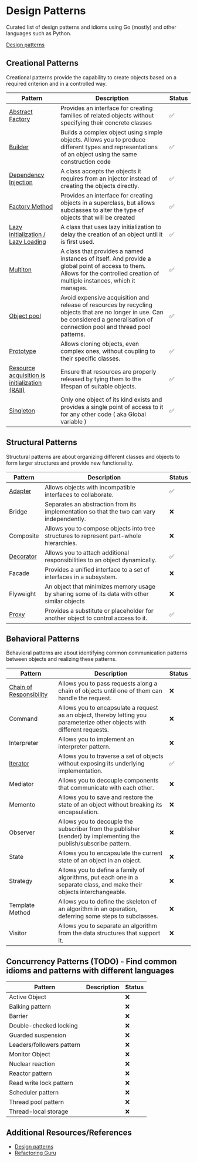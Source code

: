# Design Patterns

Curated list of design patterns and idioms using Go (mostly) and other languages such as Python.

[Design patterns](https://en.wikipedia.org/wiki/Software_design_pattern)

## Creational Patterns

Creational patterns provide the capability to create objects based on a required criterion and in a controlled way.

| Pattern                                                                                                        | Description                                                                                                                                                                          | Status |
| -------------------------------------------------------------------------------------------------------------- | ------------------------------------------------------------------------------------------------------------------------------------------------------------------------------------ | ------ |
| [Abstract Factory](./creational/abstract_factory/README.md)                                                    | Provides an interface for creating families of related objects without specifying their concrete classes                                                                             | ✅     |
| [Builder](./creational/builder/README.md)                                                                      | Builds a complex object using simple objects. Allows you to produce different types and representations of an object using the same construction code                                | ✅     |
| [Dependency Injection](./creational/dependency_injection/README.md)                                            | A class accepts the objects it requires from an injector instead of creating the objects directly.                                                                                   | ✅     |
| [Factory Method](./creational/factory_method/README.md)                                                        | Provides an interface for creating objects in a superclass, but allows subclasses to alter the type of objects that will be created                                                  | ✅     |
| [Lazy initialization / Lazy Loading](/creational/lazy_initialization/README.md)                                | A class that uses lazy initialization to delay the creation of an object until it is first used.                                                                                     | ✅     |
| [Multiton](./creational/multiton/README.md)                                                                    | A class that provides a named instances of itself. And provide a global point of access to them. Allows for the controlled creation of multiple instances, which it manages.         | ✅     |
| [Object pool](./creational/object_pool/README.md)                                                              | Avoid expensive acquisition and release of resources by recycling objects that are no longer in use. Can be considered a generalisation of connection pool and thread pool patterns. | ✅     |
| [Prototype](./creational/prototype/README.md)                                                                  | Allows cloning objects, even complex ones, without coupling to their specific classes.                                                                                               | ✅     |
| [Resource acquisition is initialization (RAII)](./creational/resource_acquisition_is_initialization/README.md) | Ensure that resources are properly released by tying them to the lifespan of suitable objects.                                                                                       | ✅     |
| [Singleton](./creational/singleton/README.md)                                                                  | Only one object of its kind exists and provides a single point of access to it for any other code ( aka Global variable )                                                            | ✅     |

## Structural Patterns

Structural patterns are about organizing different classes and objects to form larger structures and provide new functionality.

| Pattern                                       | Description                                                                                  | Status |
| --------------------------------------------- | -------------------------------------------------------------------------------------------- | ------ |
| [Adapter](./structural/adapter/README.md)     | Allows objects with incompatible interfaces to collaborate.                                  | ✅     |
| Bridge                                        | Separates an abstraction from its implementation so that the two can vary independently.     | ❌     |
| Composite                                     | Allows you to compose objects into tree structures to represent part-whole hierarchies.      | ❌     |
| [Decorator](./structural/decorator/README.md) | Allows you to attach additional responsibilities to an object dynamically.                   | ✅     |
| Facade                                        | Provides a unified interface to a set of interfaces in a subsystem.                          | ❌     |
| Flyweight                                     | An object that minimizes memory usage by sharing some of its data with other similar objects | ❌     |
| [Proxy](./structural/proxy/README.md)         | Provides a substitute or placeholder for another object to control access to it.             | ✅     |

## Behavioral Patterns

Behavioral patterns are about identifying common communication patterns between objects and realizing these patterns.

| Pattern                                                                   | Description                                                                                                               | Status |
| ------------------------------------------------------------------------- | ------------------------------------------------------------------------------------------------------------------------- | ------ |
| [Chain of Responsibility](./behavioral/chain_of_responsibility/README.md) | Allows you to pass requests along a chain of objects until one of them can handle the request.                            | ❌     |
| Command                                                                   | Allows you to encapsulate a request as an object, thereby letting you parameterize other objects with different requests. | ❌     |
| Interpreter                                                               | Allows you to implement an interpreter pattern.                                                                           | ❌     |
| [Iterator](./behavioral/iterator/README.md)                               | Allows you to traverse a set of objects without exposing its underlying implementation.                                   | ✅     |
| Mediator                                                                  | Allows you to decouple components that communicate with each other.                                                       | ❌     |
| Memento                                                                   | Allows you to save and restore the state of an object without breaking its encapsulation.                                 | ❌     |
| Observer                                                                  | Allows you to decouple the subscriber from the publisher (sender) by implementing the publish/subscribe pattern.          | ❌     |
| State                                                                     | Allows you to encapsulate the current state of an object in an object.                                                    | ❌     |
| Strategy                                                                  | Allows you to define a family of algorithms, put each one in a separate class, and make their objects interchangeable.    | ❌     |
| Template Method                                                           | Allows you to define the skeleton of an algorithm in an operation, deferring some steps to subclasses.                    | ❌     |
| Visitor                                                                   | Allows you to separate an algorithm from the data structures that support it.                                             | ❌     |

## Concurrency Patterns (TODO) - Find common idioms and patterns with different languages

| Pattern                   | Description | Status |
| ------------------------- | ----------- | ------ |
| Active Object             |             | ❌     |
| Balking pattern           |             | ❌     |
| Barrier                   |             | ❌     |
| Double-checked locking    |             | ❌     |
| Guarded suspension        |             | ❌     |
| Leaders/followers pattern |             | ❌     |
| Monitor Object            |             | ❌     |
| Nuclear reaction          |             | ❌     |
| Reactor pattern           |             | ❌     |
| Read write lock pattern   |             | ❌     |
| Scheduler pattern         |             | ❌     |
| Thread pool pattern       |             | ❌     |
| Thread-local storage      |             | ❌     |

## Additional Resources/References

- [Design patterns](https://en.wikipedia.org/wiki/Software_design_pattern)
- [Refactoring Guru](https://refactoring.guru/design-patterns)
